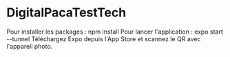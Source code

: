 # DigitalPacaTestTech
Pour installer les packages : npm install
Pour lancer l'application : expo start --tunnel
Téléchargez Expo depuis l'App Store et scannez le QR avec l'appareil photo.
